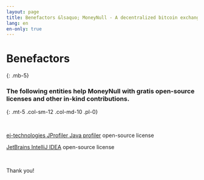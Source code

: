 ```yaml
---
layout: page
title: Benefactors &lsaquo; MoneyNull - A decentralized bitcoin exchange network
lang: en
en-only: true
---
```


# Benefactors
{: .mb-5}

### The following entities help MoneyNull with gratis open-source licenses and other in-kind contributions.
{: .mt-5 .col-sm-12 .col-md-10 .pl-0}

<br>

<p><a href="https://www.ej-technologies.com/products/jprofiler/overview.html" target="_blank">ej-technologies JProfiler Java profiler</a> open-source license</p>

<p><a href="https://www.jetbrains.com/idea/" target="_blank">JetBrains IntelliJ IDEA</a> open-source license</p>

<br>

<p>Thank you!</p>
